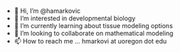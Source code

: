 - 👋 Hi, I’m @hamarkovic
- 👀 I’m interested in developmental biology
- 🌱 I’m currently learning about tissue modeling options
- 💞️ I’m looking to collaborate on mathematical modeling
- 📫 How to reach me ... hmarkovi at uoregon dot edu

<!---
hamarkovic/hamarkovic is a ✨ special ✨ repository because its `README.md` (this file) appears on your GitHub profile.
You can click the Preview link to take a look at your changes.
--->
